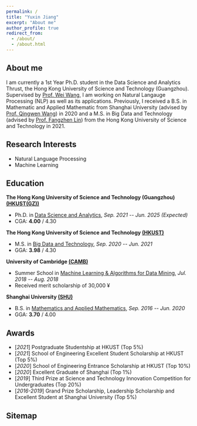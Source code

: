 ```yaml
---
permalink: /
title: "Yuxin Jiang"
excerpt: "About me"
author_profile: true
redirect_from: 
  - /about/
  - /about.html
---
```


## About me

I am currently a 1st Year Ph.D. student in the Data Science and Analytics Thrust, the Hong Kong University of Science and Technology (Guangzhou). Supervised by [Prof. Wei Wang](http://home.cse.ust.hk/~weiwcs/), I am working on Natural Langauge Processing (NLP) as well as its applications. Previously, I received a B.S. in Mathematic and Applied Mathematic from Shanghai University (advised by [Prof. Qingwen Wang](https://www.scicol.shu.edu.cn/PDF/WangQingWen.htm)) in 2020 and a M.S. in Big Data and Technology (advised by [Prof. Fangzhen Lin](https://facultyprofiles.hkust.edu.hk/profiles.php?profile=fangzhen-lin-flin)) from the Hong Kong University of Science and Technology in 2021.    

Research Interests
------
- Natural Language Processing
- Machine Learning

## Education

**The Hong Kong University of Science and Technology (Guangzhou) [(HKUST(GZ))](https://hkust-gz.edu.cn/)**

- Ph.D. in [Data Science and Analytics](https://hkust-gz.edu.cn/academics/four-hubs/information-hub/data-science-and-analytics),  *Sep. 2021 -- Jun. 2025 (Expected)*
- CGA: **4.00** / 4.30

**The Hong Kong University of Science and Technology [(HKUST)](https://hkust.edu.hk/)**
- M.S. in [Big Data and Technology](https://seng.hkust.edu.hk/academics/taught-postgraduate/msc-bdt),  *Sep. 2020 -- Jun. 2021*
- GGA: **3.98** / 4.30

**University of Cambridge [(CAMB)](https://www.cam.ac.uk/)**
- Summer School in [Machine Learning & Algorithms for Data Mining](https://www.lucy.cam.ac.uk/),  *Jul. 2018 -- Aug. 2018*
- Received merit scholarship of 30,000 ¥

**Shanghai University [(SHU)](https://www.shu.edu.cn/)**
- B.S. in [Mathematics and Applied Mathematics](https://qwc.shu.edu.cn/),  *Sep. 2016 -- Jun. 2020*
- GGA: **3.70** / 4.00

## Awards
* [_2021_] Postgraduate Studentship at HKUST (Top 5%)
* [_2021_] School of Engineering Excellent Student Scholarship at HKUST (Top 5%)
* [_2020_] School of Engineering Entrance Scholarship at HKUST (Top 10%)
* [_2020_] Excellent Graduate of Shanghai (Top 1%)
* [_2019_] Third Prize at Science and Technology Innovation Competition for Undergraduates (Top 20%)
* [_2016-2019_] Grand Prize Scholarship, Leadership Scholarship and Excellent Student at Shanghai University (Top 5%)

## Sitemap
<script type='text/javascript' id='clustrmaps' src='//cdn.clustrmaps.com/map_v2.js?cl=ffffff&w=288&t=m&d=2ljZF6KFfkxp4wxQ6pxUE1Dq5gPitQBApoOxIIRgnkU'></script>




<!--
A data-driven personal website
======
Like many other Jekyll-based GitHub Pages templates, academicpages makes you separate the website's content from its form. The content & metadata of your website are in structured markdown files, while various other files constitute the theme, specifying how to transform that content & metadata into HTML pages. You keep these various markdown (.md), YAML (.yml), HTML, and CSS files in a public GitHub repository. Each time you commit and push an update to the repository, the [GitHub pages](https://pages.github.com/) service creates static HTML pages based on these files, which are hosted on GitHub's servers free of charge.

Many of the features of dynamic content management systems (like Wordpress) can be achieved in this fashion, using a fraction of the computational resources and with far less vulnerability to hacking and DDoSing. You can also modify the theme to your heart's content without touching the content of your site. If you get to a point where you've broken something in Jekyll/HTML/CSS beyond repair, your markdown files describing your talks, publications, etc. are safe. You can rollback the changes or even delete the repository and start over -- just be sure to save the markdown files! Finally, you can also write scripts that process the structured data on the site, such as [this one](https://github.com/academicpages/academicpages.github.io/blob/master/talkmap.ipynb) that analyzes metadata in pages about talks to display [a map of every location you've given a talk](https://academicpages.github.io/talkmap.html).

Getting started
======
1. Register a GitHub account if you don't have one and confirm your e-mail (required!)
1. Fork [this repository](https://github.com/academicpages/academicpages.github.io) by clicking the "fork" button in the top right. 
1. Go to the repository's settings (rightmost item in the tabs that start with "Code", should be below "Unwatch"). Rename the repository "[your GitHub username].github.io", which will also be your website's URL.
1. Set site-wide configuration and create content & metadata (see below -- also see [this set of diffs](http://archive.is/3TPas) showing what files were changed to set up [an example site](https://getorg-testacct.github.io) for a user with the username "getorg-testacct")
1. Upload any files (like PDFs, .zip files, etc.) to the files/ directory. They will appear at https://[your GitHub username].github.io/files/example.pdf.  
1. Check status by going to the repository settings, in the "GitHub pages" section

Site-wide configuration
------
The main configuration file for the site is in the base directory in [_config.yml](https://github.com/academicpages/academicpages.github.io/blob/master/_config.yml), which defines the content in the sidebars and other site-wide features. You will need to replace the default variables with ones about yourself and your site's github repository. The configuration file for the top menu is in [_data/navigation.yml](https://github.com/academicpages/academicpages.github.io/blob/master/_data/navigation.yml). For example, if you don't have a portfolio or blog posts, you can remove those items from that navigation.yml file to remove them from the header. 

Create content & metadata
------
For site content, there is one markdown file for each type of content, which are stored in directories like _publications, _talks, _posts, _teaching, or _pages. For example, each talk is a markdown file in the [_talks directory](https://github.com/academicpages/academicpages.github.io/tree/master/_talks). At the top of each markdown file is structured data in YAML about the talk, which the theme will parse to do lots of cool stuff. The same structured data about a talk is used to generate the list of talks on the [Talks page](https://academicpages.github.io/talks), each [individual page](https://academicpages.github.io/talks/2012-03-01-talk-1) for specific talks, the talks section for the [CV page](https://academicpages.github.io/cv), and the [map of places you've given a talk](https://academicpages.github.io/talkmap.html) (if you run this [python file](https://github.com/academicpages/academicpages.github.io/blob/master/talkmap.py) or [Jupyter notebook](https://github.com/academicpages/academicpages.github.io/blob/master/talkmap.ipynb), which creates the HTML for the map based on the contents of the _talks directory).

**Markdown generator**

I have also created [a set of Jupyter notebooks](https://github.com/academicpages/academicpages.github.io/tree/master/markdown_generator
) that converts a CSV containing structured data about talks or presentations into individual markdown files that will be properly formatted for the academicpages template. The sample CSVs in that directory are the ones I used to create my own personal website at stuartgeiger.com. My usual workflow is that I keep a spreadsheet of my publications and talks, then run the code in these notebooks to generate the markdown files, then commit and push them to the GitHub repository.

How to edit your site's GitHub repository
------
Many people use a git client to create files on their local computer and then push them to GitHub's servers. If you are not familiar with git, you can directly edit these configuration and markdown files directly in the github.com interface. Navigate to a file (like [this one](https://github.com/academicpages/academicpages.github.io/blob/master/_talks/2012-03-01-talk-1.md) and click the pencil icon in the top right of the content preview (to the right of the "Raw | Blame | History" buttons). You can delete a file by clicking the trashcan icon to the right of the pencil icon. You can also create new files or upload files by navigating to a directory and clicking the "Create new file" or "Upload files" buttons. 

Example: editing a markdown file for a talk
![Editing a markdown file for a talk](/images/editing-talk.png)

For more info
------
More info about configuring academicpages can be found in [the guide](https://academicpages.github.io/markdown/). The [guides for the Minimal Mistakes theme](https://mmistakes.github.io/minimal-mistakes/docs/configuration/) (which this theme was forked from) might also be helpful.
-->
